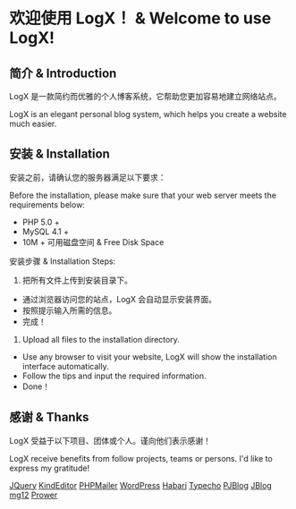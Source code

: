 # 欢迎使用 LogX！ & Welcome to use LogX!


## 简介 & Introduction

LogX 是一款简约而优雅的个人博客系统，它帮助您更加容易地建立网络站点。

LogX is an elegant personal blog system, which helps you create a website much easier.


## 安装 & Installation

安装之前，请确认您的服务器满足以下要求：

Before the installation, please make sure that your web server meets the requirements below:

* PHP 5.0 +
* MySQL 4.1 +
* 10M + 可用磁盘空间 & Free Disk Space

安装步骤 & Installation Steps:

1. 把所有文件上传到安装目录下。
- 通过浏览器访问您的站点，LogX 会自动显示安装界面。
- 按照提示输入所需的信息。
- 完成！

1. Upload all files to the installation directory.
- Use any browser to visit your website, LogX will show the installation interface automatically.
- Follow the tips and input the required information.
- Done！

## 感谢 & Thanks

LogX 受益于以下项目、团体或个人。谨向他们表示感谢！

LogX receive benefits from follow projects, teams or persons. I'd like to express my gratitude!

[JQuery](http://jquery.com/)
[KindEditor](http://www.kindsoft.net/)
[PHPMailer](http://phpmailer.sourceforge.net/)
[WordPress](http://wordpress.org/)
[Habari](http://habariproject.org/)
[Typecho](http://typecho.org/)
[PJBlog](http://www.pjhome.net/)
[JBlog](http://www.lisijie.org/)
[mg12](http://www.neoease.com/)
[Prower](http://www.prower.cn/)
